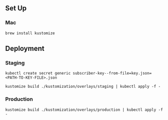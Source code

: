 ## Set Up

### Mac
```
brew install kustomize
```

## Deployment
### Staging
```
kubectl create secret generic subscriber-key--from-file=key.json=<PATH-TO-KEY-FILE>.json

kustomize build ./kustomization/overlays/staging | kubectl apply -f -
```

### Production
```
kustomize build ./kustomization/overlays/production | kubectl apply -f -
```
